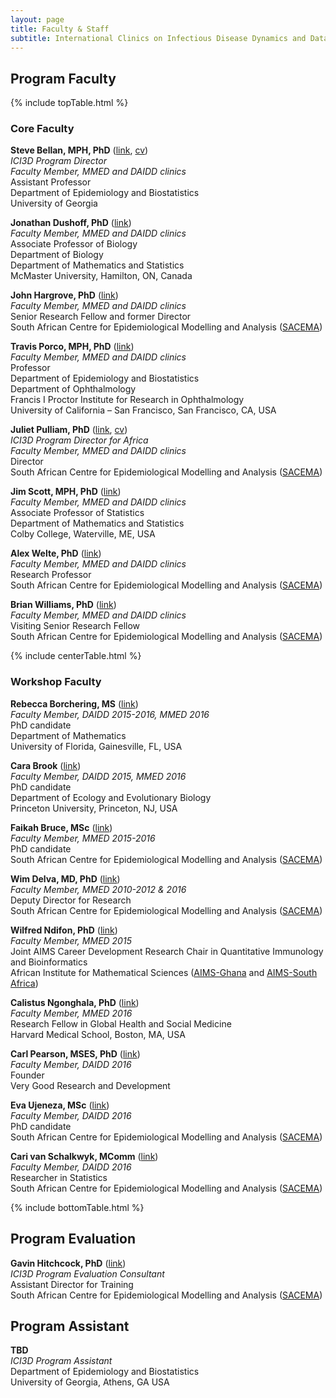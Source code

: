 ```yaml
---
layout: page
title: Faculty & Staff
subtitle: International Clinics on Infectious Disease Dynamics and Data
---
```


## Program Faculty

{% include topTable.html %}

### Core Faculty

**Steve Bellan, MPH, PhD** ([link](http://bellanlab.uga.edu "Steve Bellan"), [cv](http://bellanlab.publichealth.uga.edu/wp-content/uploads/2016/09/Steve_Bellan_CV.pdf "Bellan CV")) <br>
*ICI3D Program Director* <br>
*Faculty Member, MMED and DAIDD clinics* <br>
Assistant Professor <br>
Department of Epidemiology and Biostatistics <br>
University of Georgia

**Jonathan Dushoff, PhD** ([link](http://www.biology.mcmaster.ca/dushoff/ "Jonathan Dushoff")) <br>
*Faculty Member, MMED and DAIDD clinics* <br>
Associate Professor of Biology <br>
Department of Biology <br>
Department of Mathematics and Statistics <br>
McMaster University, Hamilton, ON, Canada

**John Hargrove, PhD** ([link](http://www.sacema.com/people/staff/ "SACEMA")) <br>
*Faculty Member, MMED and DAIDD clinics* <br>
Senior Research Fellow and former Director <br>
South African Centre for Epidemiological Modelling and Analysis ([SACEMA](http://www.sacema.com/ "SACEMA"))

**Travis Porco, MPH, PhD** ([link](https://proctor.ucsf.edu/faculty/porco "Travis Porco")) <br>
*Faculty Member, MMED and DAIDD clinics* <br>
Professor <br>
Department of Epidemiology and Biostatistics <br>
Department of Ophthalmology <br>
Francis I Proctor Institute for Research in Ophthalmology <br>
University of California – San Francisco, San Francisco, CA, USA

**Juliet Pulliam, PhD** ([link](http://pulliamlab-ufl.github.io/people/pulliam "Juliet Pulliam"), [cv](https://dl.dropbox.com/u/40277704/PulliamCV.pdf "Pulliam CV")) <br>
*ICI3D Program Director for Africa* <br>
*Faculty Member, MMED and DAIDD clinics* <br>
Director <br>
South African Centre for Epidemiological Modelling and Analysis
([SACEMA](http://www.sacema.com/ "SACEMA")) <br>

**Jim Scott, MPH, PhD** ([link](http://www.colby.edu/directory_cs/jcscott/ "Jim Scott")) <br>
*Faculty Member, MMED and DAIDD clinics* <br>
Associate Professor of Statistics <br>
Department of Mathematics and Statistics <br>
Colby College, Waterville, ME, USA

**Alex Welte, PhD** ([link](http://www.sacema.com/people/staff/ "Alex Welte")) <br>
*Faculty Member, MMED and DAIDD clinics* <br>
Research Professor <br>
South African Centre for Epidemiological Modelling and Analysis ([SACEMA](http://www.sacema.com/ "SACEMA")) <br>

**Brian Williams, PhD** ([link](http://www.sacema.com/people/staff/ "Brian Williams")) <br>
*Faculty Member, MMED and DAIDD clinics* <br>
Visiting Senior Research Fellow <br>
South African Centre for Epidemiological Modelling and Analysis ([SACEMA](http://www.sacema.com/ "SACEMA"))

{% include centerTable.html %}

### Workshop Faculty

**Rebecca Borchering, MS** ([link](http://www.pulliamlab.org/people/borchering/ "Becky Borchering")) <br>
*Faculty Member, DAIDD 2015-2016, MMED 2016* <br>
PhD candidate <br>
Department of Mathematics <br>
University of Florida, Gainesville, FL, USA

**Cara Brook** ([link](http://www.princeton.edu/eeb/people/display_person.xml?netid=caraeb&display=Graduate "Cara Brook")) <br>
*Faculty Member, DAIDD 2015, MMED 2016* <br>
PhD candidate <br>
Department of Ecology and Evolutionary Biology <br>
Princeton University, Princeton, NJ, USA

**Faikah Bruce, MSc** ([link](http://sacema.com/people/students "Faikah Bruce")) <br>
*Faculty Member, MMED 2015-2016* <br>
PhD candidate <br>
South African Centre for Epidemiological Modelling and Analysis ([SACEMA](http://www.sacema.com/ "SACEMA"))

**Wim Delva, MD, PhD** ([link](http://www.sacema.com/people/staff/ "Wim Delva")) <br>
*Faculty Member, MMED 2010-2012 & 2016* <br>
Deputy Director for Research<br>
South African Centre for Epidemiological Modelling and Analysis ([SACEMA](http://www.sacema.com/ "SACEMA"))

**Wilfred Ndifon, PhD** ([link](http://www.nexteinstein.org/the-aims-network-welcomes-dr-wilfred-ndifon-and-dr-gaston-mazandu-into-the-aims-research-community "Wilfred Ndifon")) <br>
*Faculty Member, MMED 2015* <br>
Joint AIMS Career Development Research Chair in Quantitative Immunology and Bioinformatics <br>
African Institute for Mathematical Sciences ([AIMS-Ghana](http://www.aims.edu.gh/ "AIMS-Ghana") and [AIMS-South Africa](http://www.aims.ac.za/ "AIMS-SA"))

**Calistus Ngonghala, PhD** ([link](http://ghsm.hms.harvard.edu/person/postdoctoral-fellows/calistus-ngonghala "Calistus Ngonghala")) <br>
*Faculty Member, MMED 2016* <br>
Research Fellow in Global Health and Social Medicine<br>
Harvard Medical School, Boston, MA, USA

**Carl Pearson, MSES, PhD** ([link](http://www.pulliamlab.org/people/pearson/ "Carl Pearson")) <br>
*Faculty Member, DAIDD 2016* <br>
Founder <br>
Very Good Research and Development

**Eva Ujeneza, MSc** ([link](http://sacema.com/people/students "Eva Ujeneza")) <br>
*Faculty Member, DAIDD 2016* <br>
PhD candidate <br>
South African Centre for Epidemiological Modelling and Analysis ([SACEMA](http://www.sacema.com/ "SACEMA"))

**Cari van Schalkwyk, MComm** ([link](http://sacema.com/people/staff "Cari van Schalkwyk")) <br>
*Faculty Member, DAIDD 2016* <br>
Researcher in Statistics <br>
South African Centre for Epidemiological Modelling and Analysis ([SACEMA](http://www.sacema.com/ "SACEMA"))

{% include bottomTable.html %}

## Program Evaluation

**Gavin Hitchcock, PhD** ([link](http://www.sacema.com/people/staff/ "Gavin Hitchcock")) <br>
*ICI3D Program Evaluation Consultant* <br>
Assistant Director for Training <br>
South African Centre for Epidemiological Modelling and Analysis ([SACEMA](http://www.sacema.com/ "SACEMA"))

## Program Assistant

**TBD** <br>
*ICI3D Program Assistant* <br>
Department of Epidemiology and Biostatistics <br>
University of Georgia, Athens, GA USA
